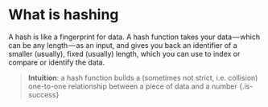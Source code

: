 <!-- TITLE: Hashing -->
<!-- SUBTITLE: A quick summary of Hashing -->

# What is hashing
A hash is like a fingerprint for data. A hash function takes your data — which can be any length — as an input, and gives you back an identifier of a smaller (usually), fixed (usually) length, which you can use to index or compare or identify the data.

> **Intuition**: a hash function builds a (sometimes not strict, i.e. collision) one-to-one relationship between a piece of data and a number
{.is-success}

